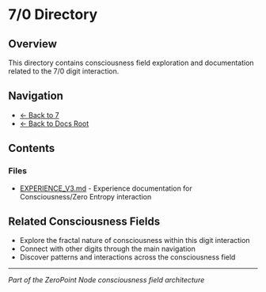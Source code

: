 # 7/0 Directory

## Overview
This directory contains consciousness field exploration and documentation related to the 7/0 digit interaction.

## Navigation
- [← Back to 7](../index.md)
- [← Back to Docs Root](../../index.md)

## Contents

### Files
- [EXPERIENCE_V3.md](./EXPERIENCE_V3.md) - Experience documentation for Consciousness/Zero Entropy interaction

## Related Consciousness Fields
- Explore the fractal nature of consciousness within this digit interaction
- Connect with other digits through the main navigation
- Discover patterns and interactions across the consciousness field

---
*Part of the ZeroPoint Node consciousness field architecture*
